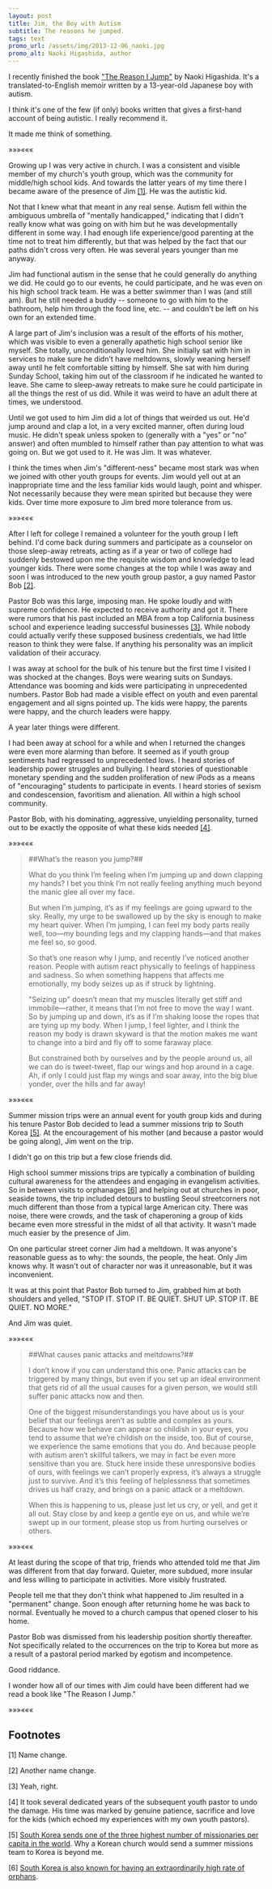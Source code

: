 ```yaml
---
layout: post
title: Jim, the Boy with Autism
subtitle: The reasons he jumped.
tags: text
promo_url: /assets/img/2013-12-06_naoki.jpg
promo_alt: Naoki Higashida, author
---
```


I recently finished the book ["The Reason I Jump"](http://www.amazon.com/gp/product/0812994868/ref=as_li_ss_tl?ie=UTF8&camp=1789&creative=390957&creativeASIN=0812994868&linkCode=as2&tag=musings01b1-20) by Naoki Higashida.  It's a translated-to-English memoir written by a 13-year-old Japanese boy with autism.

I think it's one of the few (if only) books written that gives a first-hand account of being autistic.  I really recommend it.

It made me think of something.

<div class="separator">&raquo;&raquo;&raquo;&laquo;&laquo;&laquo;</div>

Growing up I was very active in church.  I was a consistent and visible member of my church's youth group, which was the community for middle/high school kids.  And towards the latter years of my time there I became aware of the presence of Jim <a href="#footnotes">[1]</a>.  He was the autistic kid.

Not that I knew what that meant in any real sense.  Autism fell within the ambiguous umbrella of "mentally handicapped," indicating that I didn't really know what was going on with him but he was developmentally different in some way. I had enough life experience/good parenting at the time not to treat him differently, but that was helped by the fact that our paths didn't cross very often.  He was several years younger than me anyway.

Jim had functional autism in the sense that he could generally do anything we did.  He could go to our events, he could participate, and he was even on his high school track team.  He was a better swimmer than I was (and still am).  But he still needed a buddy -- someone to go with him to the bathroom, help him through the food line, etc. -- and couldn't be left on his own for an extended time.

A large part of Jim's inclusion was a result of the efforts of his mother, which was visible to even a generally apathetic high school senior like myself.  She totally, unconditionally loved him.  She initially sat with him in services to make sure he didn't have meltdowns, slowly weaning herself away until he felt comfortable sitting by himself.  She sat with him during Sunday School, taking him out of the classroom if he indicated he wanted to leave.  She came to sleep-away retreats to make sure he could participate in all the things the rest of us did.  While it was weird to have an adult there at times, we understood.

Until we got used to him Jim did a lot of things that weirded us out.  He'd jump around and clap a lot, in a very excited manner, often during loud music. He didn't speak unless spoken to (generally with a "yes" or "no" answer) and often mumbled to himself rather than pay attention to what was going on.  But we got used to it.  He was Jim.  It was whatever.

I think the times when Jim's "different-ness" became most stark was when we joined with other youth groups for events.  Jim would yell out at an inappropriate time and the less familiar kids would laugh, point and whisper.  Not necessarily because they were mean spirited but because they were kids.  Over time more exposure to Jim bred more tolerance from us.

<div class="separator">&raquo;&raquo;&raquo;&laquo;&laquo;&laquo;</div>

After I left for college I remained a volunteer for the youth group I left behind.  I'd come back during summers and participate as a counselor on those sleep-away retreats, acting as if a year or two of college had suddenly bestowed upon me the requisite wisdom and knowledge to lead younger kids.  There were some changes at the top while I was away and soon I was introduced to the new youth group pastor, a guy named Pastor Bob <a href="#footnotes">[2]</a>.

Pastor Bob was this large, imposing man.  He spoke loudly and with supreme confidence.  He expected to receive authority and got it.  There were rumors that his past included an MBA from a top California business school and experience leading successful businesses <a href="#footnotes">[3]</a>.  While nobody could actually verify these supposed business credentials, we had little reason to think they were false.  If anything his personality was an implicit validation of their accuracy.

I was away at school for the bulk of his tenure but the first time I visited I was shocked at the changes.  Boys were wearing suits on Sundays.  Attendance was booming and kids were participating in unprecedented numbers.  Pastor Bob had made a visible effect on youth and even parental engagement and all signs pointed up.  The kids were happy, the parents were happy, and the church leaders were happy.

A year later things were different.  

I had been away at school for a while and when I returned the changes were even more alarming than before.  It seemed as if youth group sentiments had regressed to unprecedented lows.  I heard stories of leadership power struggles and bullying.  I heard stories of questionable monetary spending and the sudden proliferation of new iPods as a means of "encouraging" students to participate in events.  I heard stories of sexism and condescension, favoritism and alienation.  All within a high school community.

Pastor Bob, with his dominating, aggressive, unyielding personality, turned out to be exactly the opposite of what these kids needed <a href="#footnotes">[4]</a>.

<div class="separator">&raquo;&raquo;&raquo;&laquo;&laquo;&laquo;</div>

> ##What’s the reason you jump?##
>
> What do you think I’m feeling when I’m jumping up and down clapping my hands? I bet you think I’m not really feeling anything much beyond the manic glee all over my face.
>
> But when I’m jumping, it’s as if my feelings are going upward to the sky. Really, my urge to be swallowed up by the sky is enough to make my heart quiver. When I’m jumping, I can feel my body parts really well, too—my bounding legs and my clapping hands—and that makes me feel so, so good.
>
> So that’s one reason why I jump, and recently I’ve noticed another reason. People with autism react physically to feelings of happiness and sadness. So when something happens that affects me emotionally, my body seizes up as if struck by lightning.
>
> "Seizing up" doesn’t mean that my muscles literally get stiff and immobile—rather, it means that I’m not free to move the way I want. So by jumping up and down, it’s as if I’m shaking loose the ropes that are tying up my body. When I jump, I feel lighter, and I think the reason my body is drawn skyward is that the motion makes me want to change into a bird and fly off to some faraway place.
>
> But constrained both by ourselves and by the people around us, all we can do is tweet-tweet, flap our wings and hop around in a cage. Ah, if only I could just flap my wings and soar away, into the big blue yonder, over the hills and far away!

<div class="separator">&raquo;&raquo;&raquo;&laquo;&laquo;&laquo;</div>

Summer mission trips were an annual event for youth group kids and during his tenure Pastor Bob decided to lead a summer missions trip to South Korea <a href="#footnotes">[5]</a>. At the encouragement of his mother (and because a pastor would be going along), Jim went on the trip.

I didn't go on this trip but a few close friends did.

High school summer missions trips are typically a combination of building cultural awareness for the attendees and engaging in evangelism activities.  So in between visits to orphanages <a href="#footnotes">[6]</a> and helping out at churches in poor, seaside towns, the trip included detours to bustling Seoul streetcorners not much different than those from a typical large American city.  There was noise, there were crowds, and the task of chaperoning a group of kids became even more stressful in the midst of all that activity.  It wasn't made much easier by the presence of Jim.

On one particular street corner Jim had a meltdown.  It was anyone's reasonable guess as to why: the sounds, the people, the heat.  Only Jim knows why.  It wasn't out of character nor was it unreasonable, but it was inconvenient.

It was at this point that Pastor Bob turned to Jim, grabbed him at both shoulders and yelled, "STOP IT. STOP IT. BE QUIET. SHUT UP. STOP IT. BE QUIET. NO MORE."

And Jim was quiet.

<div class="separator">&raquo;&raquo;&raquo;&laquo;&laquo;&laquo;</div>

> ##What causes panic attacks and meltdowns?##
>
> I don’t know if you can understand this one. Panic attacks can be triggered by many things, but even if you set up an ideal environment that gets rid of all the usual causes for a given person, we would still suffer panic attacks now and then.
>
> One of the biggest misunderstandings you have about us is your belief that our feelings aren’t as subtle and complex as yours. Because how we behave can appear so childish in your eyes, you tend to assume that we’re childish on the inside, too. But of course, we experience the same emotions that you do. And because people with autism aren’t skillful talkers, we may in fact be even more sensitive than you are. Stuck here inside these unresponsive bodies of ours, with feelings we can’t properly express, it’s always a struggle just to survive. And it’s this feeling of helplessness that sometimes drives us half crazy, and brings on a panic attack or a meltdown.
>
> When this is happening to us, please just let us cry, or yell, and get it all out. Stay close by and keep a gentle eye on us, and while we’re swept up in our torment, please stop us from hurting ourselves or others.

<div class="separator">&raquo;&raquo;&raquo;&laquo;&laquo;&laquo;</div>

At least during the scope of that trip, friends who attended told me that Jim was different from that day forward.  Quieter, more subdued, more insular and less willing to participate in activities.  More visibly frustrated.

People tell me that they don't think what happened to Jim resulted in a "permanent" change.  Soon enough after returning home he was back to normal. Eventually he moved to a church campus that opened closer to his home.

Pastor Bob was dismissed from his leadership position shortly thereafter. Not specifically related to the occurrences on the trip to Korea but more as a result of a pastoral period marked by egotism and incompetence.

Good riddance.

I wonder how all of our times with Jim could have been different had we read a book like "The Reason I Jump."

<div class="separator">&raquo;&raquo;&raquo;&laquo;&laquo;&laquo;</div>

<h2><a name="footnotes"></a>Footnotes</h2>

[1] Name change.

[2] Another name change.

[3] Yeah, right.

[4] It took several dedicated years of the subsequent youth pastor to undo the damage.  His time was marked by genuine patience, sacrifice and love for the kids (which echoed my experiences with my own youth pastors).

[5] [South Korea sends one of the three highest number of missionaries per capita in the world](http://www.christianitytoday.com/gleanings/2013/july/missionaries-countries-sent-received-csgc-gordon-conwell.html).  Why a Korean church would send a summer missions team to Korea is beyond me.

[6] [South Korea is also known for having an extraordinarily high rate of orphans](http://en.wikipedia.org/wiki/International_adoption_of_South_Korean_children).
